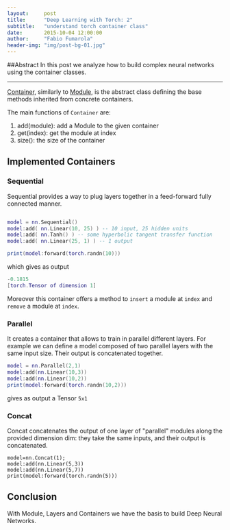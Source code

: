 ```yaml
---
layout:     post
title:      "Deep Learning with Torch: 2"
subtitle:   "understand torch container class"
date:       2015-10-04 12:00:00
author:     "Fabio Fumarola"
header-img: "img/post-bg-01.jpg"
---
```


##Abstract
In this post we analyze how to build complex neural networks using the container classes.

-------------------------------

[Container](https://github.com/torch/nn/blob/master/doc/containers.md#nn.Containers), similarly to [Module](https://github.com/torch/nn/blob/master/doc/module.md#nn.Module), is the abstract class defining the base methods inherited from concrete containers.

The main functions of `Container` are:

1. add(module): add a Module to the given container
2. get(index): get the module at index
3. size(): the size of the container

## Implemented Containers

### Sequential

Sequential provides a way to plug layers together in a feed-forward fully connected manner.

```lua

model = nn.Sequential()
model:add( nn.Linear(10, 25) ) -- 10 input, 25 hidden units
model:add( nn.Tanh() ) -- some hyperbolic tangent transfer function
model:add( nn.Linear(25, 1) ) -- 1 output

print(model:forward(torch.randn(10)))

```

which gives as output

```lua
-0.1815
[torch.Tensor of dimension 1]
```

Moreover this container offers a method to `insert` a module at `index` and `remove` a module at `index`.

### Parallel

It creates a container that allows to train in parallel different layers. For example we can define a model composed of two parallel layers with the same input size. Their output is concatenated together.

```lua
model = nn.Parallel(2,1)
model:add(nn.Linear(10,3))
model:add(nn.Linear(10,2))
print(model:forward(torch.randn(10,2)))
```

gives as output a Tensor `5x1`

### Concat

Concat concatenates the output of one layer of "parallel" modules along the provided dimension dim: they take the same inputs, and their output is concatenated.

```
model=nn.Concat(1);
model:add(nn.Linear(5,3))
model:add(nn.Linear(5,7))
print(model:forward(torch.randn(5)))
```

## Conclusion

With Module, Layers and Containers we have the basis to build Deep Neural Networks.
